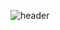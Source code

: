 ![header](https://capsule-render.vercel.app/api?type=Soft&color=0:000000,100:FFFFFF&height=130&section=header&text=Welcome%20to%20Velko's%20GitHub!&fontSize=50&animation=fadeIn&descAlign=88&descAlignY=78&descSize=17
)

<!--
**GthingkingG/GthingkingG** is a ✨ _special_ ✨ repository because its `README.md` (this file) appears on your GitHub profile.

Here are some ideas to get you started:

- 🔭 I’m currently working on ...
- 🌱 I’m currently learning ...
- 👯 I’m looking to collaborate on ...
- 🤔 I’m looking for help with ...
- 💬 Ask me about ...
- 📫 How to reach me: ...
- 😄 Pronouns: ...
- ⚡ Fun fact: ...
-->
